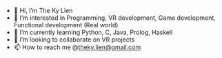 - 👋 Hi, I’m The Ky Lien
- 👀 I’m interested in Programming, VR development, Game development, Functional development (Real world)
- 🌱 I’m currently learning Python, C, Java, Prolog, Haskell
- 💞️ I’m looking to collaborate on VR projects
- 📫 How to reach me @theky.lien@gmail.com

<!---
deckaii/deckaii is a ✨ special ✨ repository because its `README.md` (this file) appears on your GitHub profile.
You can click the Preview link to take a look at your changes.
--->
